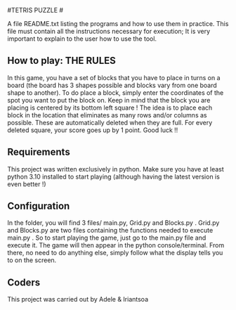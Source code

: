 #TETRIS PUZZLE #


A file README.txt listing the programs and how to use them in practice. This file must contain all
the instructions necessary for execution; It is very important to explain to the user how to use the tool.

## How to play: THE RULES
In this game, you have a set of blocks that you have to place in turns on a board (the board has 3 shapes possible and blocks vary from one board shape to another). 
To do place a block, simply enter the coordinates of the spot you want to put the block on. Keep in mind that the block you are placing is centered by its bottom left square ! 
The idea is to place each block in the location that eliminates as many rows and/or columns as possible. These are automatically deleted when they are full. For every deleted square, your score goes up by 1 point. Good luck !!

## Requirements
This project was written exclusively in python. 
Make sure you have at least python 3.10 installed to start playing (although having the latest version is even better !)


## Configuration 
In the folder, you will find 3 files/ main.py, Grid.py and Blocks.py . Grid.py and Blocks.py are two files containing the functions needed to execute main.py . 
So to start playing the game, just go to the main.py file and execute it. The game will then appear in the python console/terminal. From there, no need to do anything else, simply follow what the display tells you to on the screen.


## Coders
This project was carried out by Adele & Iriantsoa
